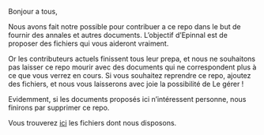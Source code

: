 Bonjour a tous,

Nous avons fait notre possible pour contribuer a ce repo dans le but de fournir
des annales et autres documents. L’objectif d’Epinnal est de proposer des
fichiers qui vous aideront vraiment.

Or les contributeurs actuels finissent tous leur prepa, et nous ne souhaitons
pas laisser ce repo mourir avec des documents qui ne correspondent plus à ce
que vous verrez en cours. Si vous souhaitez reprendre ce repo, ajoutez des 
fichiers, et nous vous laisserons avec joie la possibilité de Le gérer !

Evidemment, si les documents proposés ici n’intéressent personne, nous finirons
par supprimer ce repo.

Vous trouverez [ici](https://github.com/Epinnal/SUP/tree/master/) les fichiers
dont nous disposons.
